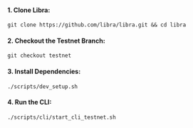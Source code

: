 #### 1. Clone Libra:
`git clone https://github.com/libra/libra.git && cd libra `

#### 2. Checkout the Testnet Branch:
`git checkout testnet`

#### 3. Install Dependencies:
`./scripts/dev_setup.sh`

#### 4. Run the CLI:
`./scripts/cli/start_cli_testnet.sh`

